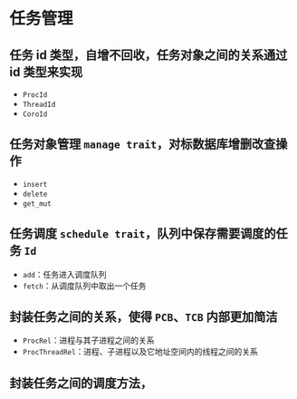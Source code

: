# 任务管理

## 任务 id 类型，自增不回收，任务对象之间的关系通过 id 类型来实现
* `ProcId`
* `ThreadId`
* `CoroId`
## 任务对象管理 `manage trait`，对标数据库增删改查操作
* `insert`
* `delete`
* `get_mut`
## 任务调度 `schedule trait`，队列中保存需要调度的任务 `Id`
* `add`：任务进入调度队列
* `fetch`：从调度队列中取出一个任务
## 封装任务之间的关系，使得 `PCB`、`TCB` 内部更加简洁
* `ProcRel`：进程与其子进程之间的关系
* `ProcThreadRel`：进程、子进程以及它地址空间内的线程之间的关系
## 封装任务之间的调度方法，